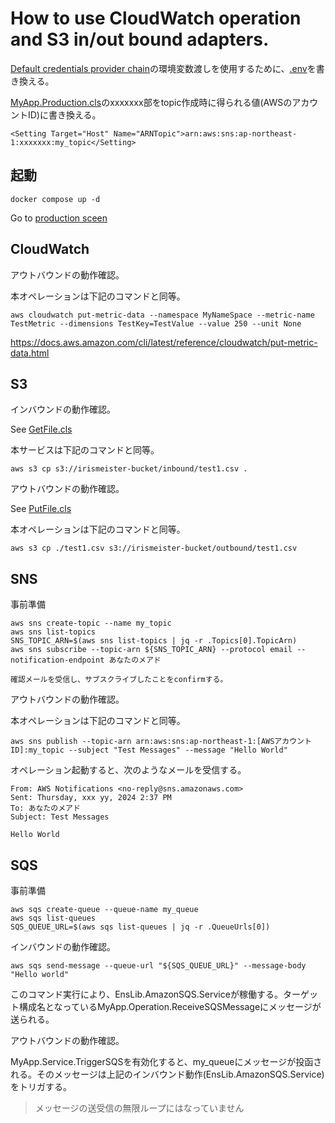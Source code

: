 # How to use CloudWatch operation and S3 in/out bound adapters.

[Default credentials provider chain](https://docs.aws.amazon.com/ja_jp/sdk-for-java/latest/developer-guide/credentials-chain.html)の環境変数渡しを使用するために、[.env](.env)を書き換える。

[MyApp.Production.cls](src/MyApp/Production.cls)のxxxxxxx部をtopic作成時に得られる値(AWSのアカウントID)に書き換える。

```
<Setting Target="Host" Name="ARNTopic">arn:aws:sns:ap-northeast-1:xxxxxxx:my_topic</Setting>
```

## 起動
```
docker compose up -d
```

Go to [production sceen](http://localhost:8080/csp/user/EnsPortal.ProductionConfig.zen?PRODUCTION=MyApp.Production&$NAMESPACE=USER)

## CloudWatch

アウトバウンドの動作確認。

本オペレーションは下記のコマンドと同等。
```
aws cloudwatch put-metric-data --namespace MyNameSpace --metric-name TestMetric --dimensions TestKey=TestValue --value 250 --unit None
```

https://docs.aws.amazon.com/cli/latest/reference/cloudwatch/put-metric-data.html

## S3 

インバウンドの動作確認。

See [GetFile.cls](src/MyApp/Service/GetFile.cls)

本サービスは下記のコマンドと同等。
```
aws s3 cp s3://irismeister-bucket/inbound/test1.csv .
```

アウトバウンドの動作確認。

See [PutFile.cls](src/MyApp/Operation/PutFile.cls)

本オペレーションは下記のコマンドと同等。
```
aws s3 cp ./test1.csv s3://irismeister-bucket/outbound/test1.csv
```

## SNS

事前準備
```
aws sns create-topic --name my_topic
aws sns list-topics 
SNS_TOPIC_ARN=$(aws sns list-topics | jq -r .Topics[0].TopicArn)
aws sns subscribe --topic-arn ${SNS_TOPIC_ARN} --protocol email --notification-endpoint あなたのメアド

確認メールを受信し、サブスクライブしたことをconfirmする。
```

アウトバウンドの動作確認。

本オペレーションは下記のコマンドと同等。
```
aws sns publish --topic-arn arn:aws:sns:ap-northeast-1:[AWSアカウントID]:my_topic --subject "Test Messages" --message "Hello World"
```

オペレーション起動すると、次のようなメールを受信する。

```
From: AWS Notifications <no-reply@sns.amazonaws.com> 
Sent: Thursday, xxx yy, 2024 2:37 PM
To: あなたのメアド
Subject: Test Messages

Hello World
```

## SQS

事前準備
```
aws sqs create-queue --queue-name my_queue
aws sqs list-queues
SQS_QUEUE_URL=$(aws sqs list-queues | jq -r .QueueUrls[0])
```

インバウンドの動作確認。

```
aws sqs send-message --queue-url "${SQS_QUEUE_URL}" --message-body "Hello world"
```
このコマンド実行により、EnsLib.AmazonSQS.Serviceが稼働する。ターゲット構成名となっているMyApp.Operation.ReceiveSQSMessageにメッセージが送られる。


アウトバウンドの動作確認。

MyApp.Service.TriggerSQSを有効化すると、my_queueにメッセージが投函される。そのメッセージは上記のインバウンド動作(EnsLib.AmazonSQS.Service)をトリガする。

> メッセージの送受信の無限ループにはなっていません
